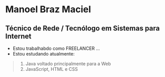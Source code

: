 # Manoel Braz Maciel
## Técnico de Rede / Tecnólogo em Sistemas para Internet
- Estou trabalhabdo como FREELANCER ...
- Estou estudando atualmente:
> 1. Java voltado principalmente para a Web
> 2. JavaScript, HTML e CSS
